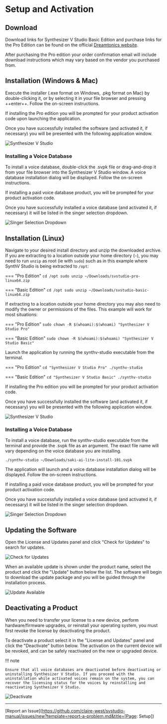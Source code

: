 # Setup and Activation

## Download

Download links for Synthesizer V Studio Basic Edition and purchase links for the Pro Edition can be found on the official [Dreamtonics website](https://dreamtonics.com/en/synthesizerv/).

After purchasing the Pro edition your order confirmation email will include download instructions which may vary based on the vendor you purchased from.

## Installation (Windows & Mac)

Execute the installer (.exe format on Windows, .pkg format on Mac) by double-clicking it, or by selecting it in your file browser and pressing ++enter++. Follow the on-screen instructions.

If installing the Pro edition you will be prompted for your product activation code upon launching the application.

Once you have successfully installed the software (and activated it, if necessary) you will be presented with the following application window.

![Synthesizer V Studio](img/synthv-studio.png)

### Installing a Voice Database

To install a voice database, double-click the .svpk file or drag-and-drop it from your file browser into the Synthesizer V Studio window. A voice database installation dialog will be displayed. Follow the on-screen instructions.

If installing a paid voice database product, you will be prompted for your product activation code.

Once you have successfully installed a voice database (and activated it, if necessary) it will be listed in the singer selection dropdown.

![Singer Selection Dropdown](img/quickstart/singer-dropdown-arrangement.png)

## Installation (Linux)

Navigate to your desired install directory and unzip the downloaded archive. If you are extracting to a location outside your home directory (`~`), you may need to run `unzip` as root (ie with `sudo`) such as in this example where SynthV Studio is being extracted to `/opt`:

=== "Pro Edition"
    ```
    cd /opt
    sudo unzip ~/Downloads/svstudio-pro-linux64.zip
    ```

=== "Basic Edition"
    ```
    cd /opt
    sudo unzip ~/Downloads/svstudio-basic-linux64.zip
    ```

If extracting to a location outside your home directory you may also need to modify the owner or permissions of the files. This example will work for most situations:

=== "Pro Edition"
    ```
    sudo chown -R $(whoami):$(whoami) "Synthesizer V Studio Pro"
    ```

=== "Basic Edition"
    ```
    sudo chown -R $(whoami):$(whoami) "Synthesizer V Studio Basic"
    ```

Launch the application by running the synthv-studio executable from the terminal.

=== "Pro Edition"
    ```
    cd "Synthesizer V Studio Pro"
    ./synthv-studio
    ```

=== "Basic Edition"
    ```
    cd "Synthesizer V Studio Basic"
    ./synthv-studio
    ```

If installing the Pro edition you will be prompted for your product activation code.

Once you have successfully installed the software (and activated it, if necessary) you will be presented with the following application window.

![Synthesizer V Studio](img/synthv-studio.png)

### Installing a Voice Database

To install a voice database, run the synthv-studio executable from the terminal and provide the .svpk file as an argument. The exact file name will vary depending on the voice database you are installing.

`./synthv-studio ~/Downloads/saki-ai-lite-install-101.svpk`

The application will launch and a voice database installation dialog will be displayed. Follow the on-screen instructions.

If installing a paid voice database product, you will be prompted for your product activation code.

Once you have successfully installed a voice database (and activated it, if necessary) it will be listed in the singer selection dropdown.

![Singer Selection Dropdown](img/quickstart/singer-dropdown-arrangement.png)

## Updating the Software

Open the License and Updates panel and click "Check for Updates" to search for updates.

![Check for Updates](img/check-for-updates.png)

When an available update is shown under the product name, select the product and click the "Update" button below the list. The software will begin to download the update package and you will be guided through the installation process.

![Update Available](img/update.png)

## Deactivating a Product

When you need to transfer your license to a new device, perform hardware/firmware upgrades, or reinstall your operating system, you must first revoke the license by deactivating the product.

To deactivate a product select it in the "License and Updates" panel and click the "Deactivate" button below. The activation on the current device will be revoked, and can be safely reactivated on the new or upgraded device.

!!! note

    Ensure that all voice databases are deactivated before deactivating or uninstalling Synthesizer V Studio. If you proceed with the uninstallation while activated voices remain on the system, you can recover the licensing status for the voices by reinstalling and reactivating Synthesizer V Studio.

![Deactivate](img/deactivate.png)

---

[Report an Issue](https://github.com/claire-west/svstudio-manual/issues/new?template=report-a-problem.md&title=[Page: Setup])